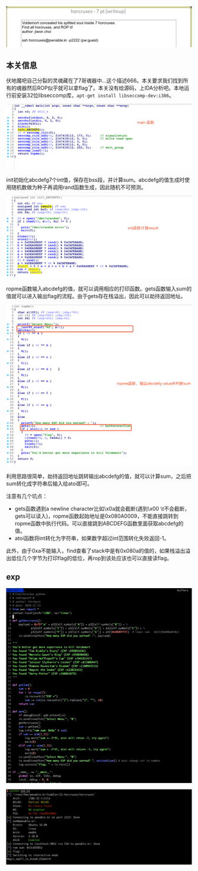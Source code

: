 ![image-20181123143621965](./img/image-20181123143621965.png)

## 本关信息

伏地魔吧自己分裂的灵魂藏在了7哥魂器中…这个描述666。本关要求我们找到所有的魂器然后ROP似乎就可以拿flag了。本关没有给源码，上IDA分析吧。本地运行前安装32位libseccomp库，`apt-get install libseccomp-dev:i386`。

![image-20181123235615061](./img/image-20181123235615061.png)

init初始化abcdefg7个int值，保存在bss段，并计算sum。abcdefg的值生成时使用随机数做为种子再调用rand函数生成，因此随机不可预测。

![image-20181123235704687](./img/image-20181123235704687.png)

ropme函数输入abcdefg的值，就可以调用相应的打印函数。gets函数输入sum的值就可以进入输出flag的流程。由于gets存在栈溢出，因此可以劫持返回地址。

![image-20181124000016124](./img/image-20181124000016124.png)

利用思路很简单，劫持返回地址跳转输出abcdefg的值，就可以计算sum，之后把sum转化成字符串后输入给atoi即可。

注意有几个坑点：

- gets函数遇到a newline character比如\x0a就会截断(遇到\x00 \t不会截断，gets可以读入)，ropme函数起始地址是0x080A0009，不能直接跳转到ropme函数中执行代码。可以直接跳到ABCDEFG函数里面获取abcdefg的值。
- atoi函数将int转化为字符串，如果数字超过int范围转化失败返回-1。

此外，由于0xa不能输入，find查看了stack中是有0x080a的值的，如果栈溢出溢出低位几个字节为打印flag的低位，再rop到该处应该也可以直接读flag。

## exp

![image-20181124001844848](./img/image-20181124001844848.png)

![image-20181124001909081](./img/image-20181124001909081.png)